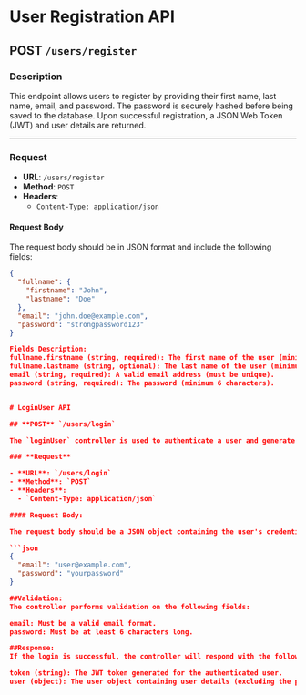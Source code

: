 # User Registration API
## **POST** `/users/register`

### **Description**
This endpoint allows users to register by providing their first name, last name, email, and password. The password is securely hashed before being saved to the database. Upon successful registration, a JSON Web Token (JWT) and user details are returned.

---

### **Request**

- **URL**: `/users/register`
- **Method**: `POST`
- **Headers**:
  - `Content-Type: application/json`

#### **Request Body**
The request body should be in JSON format and include the following fields:

```json
{
  "fullname": {
    "firstname": "John",
    "lastname": "Doe"
  },
  "email": "john.doe@example.com",
  "password": "strongpassword123"
}

Fields Description:
fullname.firstname (string, required): The first name of the user (minimum 3 characters).
fullname.lastname (string, optional): The last name of the user (minimum 3 characters).
email (string, required): A valid email address (must be unique).
password (string, required): The password (minimum 6 characters).


# LoginUser API

## **POST** `/users/login`

The `loginUser` controller is used to authenticate a user and generate an authentication token (JWT) upon successful login.

### **Request**

- **URL**: `/users/login`
- **Method**: `POST`
- **Headers**:
  - `Content-Type: application/json`

#### Request Body:

The request body should be a JSON object containing the user's credentials:

```json
{
  "email": "user@example.com",
  "password": "yourpassword"
}

##Validation:
The controller performs validation on the following fields:

email: Must be a valid email format.
password: Must be at least 6 characters long.

##Response:
If the login is successful, the controller will respond with the following JSON object:

token (string): The JWT token generated for the authenticated user.
user (object): The user object containing user details (excluding the password).
